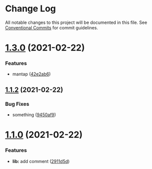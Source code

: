 # Change Log

All notable changes to this project will be documented in this file.
See [Conventional Commits](https://conventionalcommits.org) for commit guidelines.

# [1.3.0](https://github.com/uulwake/learn-lerna/compare/@company/commons@1.2.1...@company/commons@1.3.0) (2021-02-22)


### Features

* mantap ([42e2ab6](https://github.com/uulwake/learn-lerna/commit/42e2ab6b0f3e6932819bf2c92dd38862422c6d46))





## [1.1.2](https://github.com/uulwake/learn-lerna/compare/@company/commons@1.1.1...@company/commons@1.1.2) (2021-02-22)


### Bug Fixes

* something ([9450af9](https://github.com/uulwake/learn-lerna/commit/9450af903612df032b29d3b2880dcc8fecf2b7dd))





# [1.1.0](https://github.com/uulwake/learn-lerna/compare/@company/commons@1.0.0...@company/commons@1.1.0) (2021-02-22)


### Features

* **lib:** add comment ([2911d5d](https://github.com/uulwake/learn-lerna/commit/2911d5d336bf676e284a62983a5731418bb0e13a))
